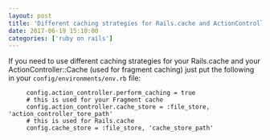 ```yaml
---
layout: post
title: 'Different caching strategies for Rails.cache and ActionController::Caching'
date: 2017-06-19 15:10:00
categories: ['ruby on rails']
---
```

If you need to use different caching strategies for your Rails.cache and your ActionController::Cache (used for fragment caching) just put the following in your `config/environments/env.rb` file:

```
     config.action_controller.perform_caching = true
     # this is used for your Fragment cache
     config.action_controller.cache_store = :file_store, 'action_controller_tore_path'
     # this is used for Rails.cache
     config.cache_store = :file_store, 'cache_store_path'
```